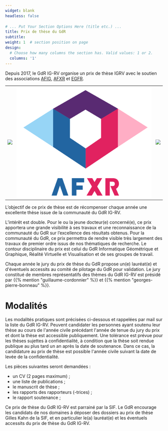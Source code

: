 ```yaml
---
widget: blank
headless: false

# ... Put Your Section Options Here (title etc.) ...
title: Prix de thèse du GdR
subtitle:
weight: 1  # section position on page
design:
  # Choose how many columns the section has. Valid values: 1 or 2.
  columns: '1'
---
```


Depuis 2017, le GdR IG-RV organise un prix de thèse IGRV avec le soutien des associations [AFIG](https://www.asso-afig.fr/site/), [AFXR](https://www.afxr.org) et [EGFR](https://projet.liris.cnrs.fr/egfr/). 

<table>
<tr>
  <td><a href="https://www.asso-afig.fr/site/"><img src="img/logoAFIG.jpg" width="1000"></a></td>
  <td><a href="https://www.afxr.org"><img src="img/Logo AFXR 1k.png" ></a></td>
  <td><a href="https://projet.liris.cnrs.fr/egfr/"><img src="img/logoEGFR.png" width="100%"></a></td>
 </tr>
 </table>


L’objectif de ce prix de thèse est de récompenser chaque année une excellente thèse issue de la communauté du GdR IG-RV.

L’intérêt est double. Pour le ou la jeune docteur(e) concerné(e), ce prix apportera une grande visibilité à ses travaux et une reconnaissance de la communauté du GdR sur l’excellence des résultats obtenus. Pour la communauté du GdR, ce prix permettra de rendre visible très largement des travaux de premier ordre issus de nos thématiques de recherche. Le contour disciplinaire du prix est celui du GdR Informatique Géométrique et Graphique, Réalité Virtuelle et Visualisation et de ses groupes de travail.

Chaque année le jury du prix de thèse du GdR propose un(e) lauréat(e) et d'éventuels accessits au comité de pilotage du GdR pour validation. Le jury constitué de membres représentatifs des thèmes du GdR IG-RV est présidé par {{% mention "guillaume-cordonnier" %}} et {{% mention "georges-pierre-bonneau" %}}.



# Modalités

Les modalités pratiques sont précisées ci-dessous et rappelées par mail sur la liste du GdR IG-RV.
Peuvent candidater les personnes ayant soutenu leur thèse au cours de l'année civile précédant l'année de tenue du jury du prix et dont la thèse est accessible publiquement. Une tolérance est prévue pour les thèses sujettes à confidentialité, à condition que la thèse soit rendue publique au plus tard un an après la date de soutenance. Dans ce cas, la candidature au prix de thèse est possible l'année civile suivant la date de levée de la confidentialité.

Les pièces suivantes seront demandées :
* un CV (2 pages maximum) ;
* une liste de publications ;
* le manuscrit de thèse ;
* les rapports des rapporteurs (-trices) ;
* le rapport soutenance ;

Ce prix de thèse du GdR IG-RV est parrainé par la SIF. Le GdR encourage les candidats de nos domaines à déposer des dossiers au prix de thèse Gilles Kahn de la SIF, et en particulier le(a) lauréat(e) et les éventuels accessits du prix de thèse du GdR IG-RV.
